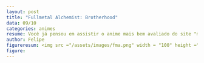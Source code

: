 ```yaml
---
layout: post
title: "Fullmetal Alchemist: Brotherhood"
data: 09/10
categories: animes
resume: Você já pensou em assistir o anime mais bem avaliado do site "myanimelist.net"? Vamos desbravar a história dos irmãos Edward e Afonse numa aventura em busca de explicações para seu passado. Muita magia e ficção fazem dessa história muito cativante.
author: Felipe
figureresum: <img src ="/assets/images/fma.png" width = "100" height ="100">
figure:
---
```

